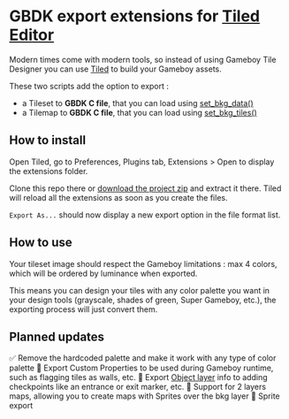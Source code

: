 # GBDK export extensions for [Tiled Editor](https://www.mapeditor.org/)

Modern times come with modern tools, so instead of using Gameboy Tile Designer you can use [Tiled](https://www.mapeditor.org/) to build your Gameboy assets.

These two scripts add the option to export :

- a Tileset to **GBDK C file**, that you can load using [set_bkg_data()](https://gbdk-2020.github.io/gbdk-2020/docs/api/gb_8h.html#ac5ad2687d02b9815986cdac1b3121d15)
- a Tilemap to **GBDK C file**, that you can load using [set_bkg_tiles()](https://gbdk-2020.github.io/gbdk-2020/docs/api/gb_8h.html#ad1ec25843468eb57c54e0ebdcf532659)

## How to install

Open Tiled, go to Preferences, Plugins tab, Extensions > Open to display the extensions folder.

Clone this repo there or [download the project zip](https://github.com/kevinleguillou/tiled-gbdk-exporter/archive/refs/heads/master.zip) and extract it there. Tiled will reload all the extensions as soon as you create the files.

`Export As...` should now display a new export option in the file format list.

## How to use

Your tileset image should respect the Gameboy limitations : max 4 colors, which will be ordered by luminance when exported.

This means you can design your tiles with any color palette you want in your design tools (grayscale, shades of green, Super Gameboy, etc.), the exporting process will just convert them.

## Planned updates

✅ Remove the hardcoded palette and make it work with any type of color palette
🔲 Export Custom Properties to be used during Gameboy runtime, such as flagging tiles as walls, etc.
🔲 Export [Object layer](https://doc.mapeditor.org/en/stable/manual/objects/) info to adding checkpoints like an entrance or exit marker, etc.
🔲 Support for 2 layers maps, allowing you to create maps with Sprites over the bkg layer
🔲 Sprite export